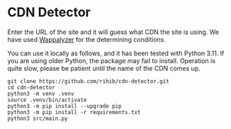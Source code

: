 # CDN Detector

Enter the URL of the site and it will guess what CDN the site is using.
We have used [Wappalyzer](https://github.com/wappalyzer/wappalyzer) for the determining conditions.

You can use it locally as follows, and it has been tested with Python 3.11. If you are using older Python, the package may fail to install.
Operation is quite slow, please be patient until the name of the CDN comes up.

```python3
git clone https://github.com/rihib/cdn-detector.git
cd cdn-detector
python3 -m venv .venv
source .venv/bin/activate
python3 -m pip install --upgrade pip
python3 -m pip install -r requirements.txt
python3 src/main.py
```
